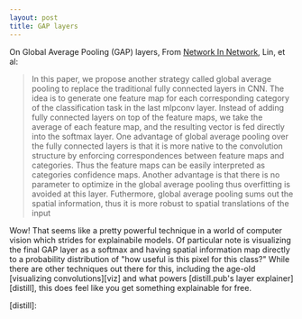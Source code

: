 ```yaml
---
layout: post
title: GAP layers
---
```


On Global Average Pooling (GAP) layers, From [Network In Network][nin-arxiv], Lin, et al:

> In this paper, we propose another strategy called global average pooling to replace the traditional
> fully connected layers in CNN. The idea is to generate one feature map for each corresponding
> category of the classification task in the last mlpconv layer. Instead of adding fully connected layers
> on top of the feature maps, we take the average of each feature map, and the resulting vector is fed
> directly into the softmax layer.  One advantage of global average pooling over the fully connected
> layers is that it is more native to the convolution structure by enforcing correspondences between
> feature maps and categories. Thus the feature maps can be easily interpreted as categories confidence
> maps.  Another advantage is that there is no parameter to optimize in the global average pooling
> thus overfitting is avoided at this layer.  Futhermore, global average pooling sums out the spatial
> information, thus it is more robust to spatial translations of the input

Wow! That seems like a pretty powerful technique in a world of computer vision
which strides for explainabile models. Of particular note is visualizing the
final GAP layer as a softmax and having spatial information map directly to a
probability distribution of "how useful is this pixel for this class?" While
there are other techniques out there for this, including the age-old
[visualizing convolutions][viz] and what powers [distill.pub's layer
explainer][distill], this does feel like you get something explainable for free.


[nin-arxiv]:
[viz]:
[distill]:

